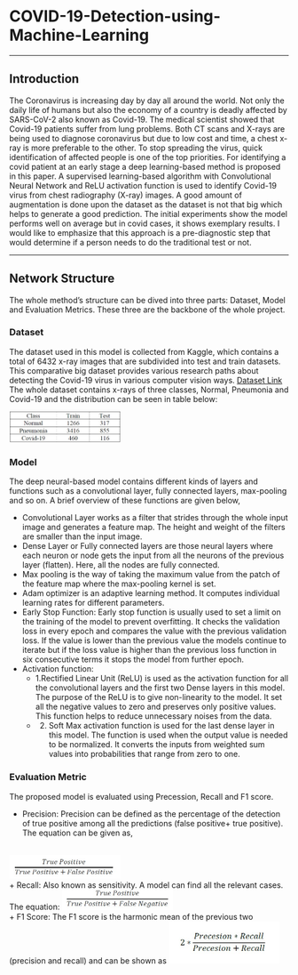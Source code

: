 # COVID-19-Detection-using-Machine-Learning

---

## Introduction

The Coronavirus is increasing day by day all around the world. Not only the daily life of humans but also the economy of a country is deadly affected by SARS-CoV-2 also known as Covid-19. The medical scientist showed that Covid-19 patients suffer from lung problems. Both CT scans and X-rays are being used to diagnose coronavirus but due to low cost and time, a chest x-ray is more preferable to the other. To stop spreading the virus, quick identification of affected people is one of the top priorities. For identifying a covid patient at an early stage a deep learning-based method is proposed in this paper. A supervised learning-based algorithm with Convolutional Neural Network and ReLU activation function is used to identify Covid-19 virus from chest radiography (X-ray) images. A good amount of augmentation is done upon the dataset as the dataset is not that big which helps to generate a good prediction. The initial experiments show the model performs well on average but in covid cases, it shows exemplary results. I would like to emphasize that this approach is a pre-diagnostic step that would determine if a person needs to do the traditional test or not.

---

## Network Structure

The whole method’s structure can be dived into three parts: Dataset, Model and Evaluation Metrics. These three are the backbone of the whole project.

### Dataset
The dataset used in this model is collected from Kaggle, which contains a total of 6432 x-ray images that are subdivided into test and train datasets. This comparative big dataset provides various research paths about detecting the Covid-19 virus in various computer vision ways.
[Dataset Link](https://www.kaggle.com/prashant268/chest-xray-covid19-pneumonia)
</br>
The whole dataset contains x-rays of three classes, Normal, Pneumonia and Covid-19 and the distribution can be seen in table below:

  <img
  src="/images/data_table.jpg"
  alt="Alt text"
  title="Optional title"
  style="display: inline-block; align: center; margin: 10x auto; width: 200px">

### Model
The deep neural-based model contains different kinds of layers and functions such as a convolutional layer, fully connected layers, max-pooling and so on. A brief overview of these functions are given below, 
+ Convolutional Layer works as a filter that strides through the whole input image and generates a feature map. The height and weight of the filters are smaller than the input image.
+ Dense Layer or Fully connected layers are those neural layers where each neuron or node gets the input from all the neurons of the previous layer (flatten). Here, all the nodes are fully connected.
+ Max pooling is the way of taking the maximum value from the patch of the feature map where the max-pooling kernel is set.
+ Adam optimizer is an adaptive learning method. It computes individual learning rates for different parameters.
+ Early Stop Function: Early stop function is usually used to set a limit on the training of the model to prevent overfitting. It checks the validation loss in every epoch and compares the value with the previous validation loss. If the value is lower than the previous value the models continue to iterate but if the loss value is higher than the previous loss function in six consecutive terms it stops the model from further epoch.
+ Activation function:
  + 1.Rectified Linear Unit (ReLU) is used as the activation function for all the convolutional layers and the first two Dense layers in this model.
The purpose of the ReLU is to give non-linearity to the model. It set all the negative values to zero and preserves only positive values. This function helps to reduce unnecessary noises from the data. 
  + 2. Soft Max activation function is used for the last dense layer in this model. The function is used when the output value is needed to be normalized. It converts the inputs from weighted sum values into probabilities that range from zero to one.

### Evaluation Metric
The proposed model is evaluated using Precession, Recall and F1 score.
+ Precision: Precision can be defined as the percentage of the detection of true positive among all the predictions (false positive+ true positive). The equation can be given as,
</br>
<img
  src="/images/precision.jpg"
  alt="Alt text"
  title="Optional title"
  style="display: inline-block; align: center; margin: 10x auto; width: 200px"> 
 </br> 
+ Recall: Also known as sensitivity. A model can find all the relevant cases. The equation:
<img
  src="/images/recall.jpg"
  alt="Alt text"
  title="Optional title"
  style="display: inline-block; align: center; margin: 10x auto; width: 200px"> 
 </br>
 + F1 Score: The F1 score is the harmonic mean of the previous two (precision and recall) and can be shown as
 <img
  src="/images/f1score.jpg"
  alt="Alt text"
  title="Optional title"
  style="display: inline-block; align: center; margin: 10x auto; width: 200px"> 
